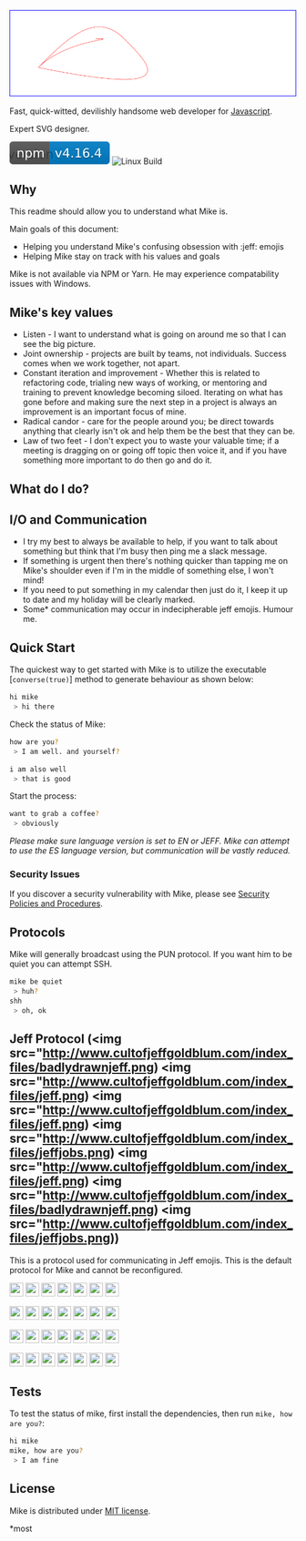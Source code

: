 [![Mike Logo](mike-logo.svg)](http://gargleyark.com/)

Fast, quick-witted, devilishly handsome web developer for [Javascript](https://www.ecma-international.org/default.htm).

Expert SVG designer.

![NPM Version][npm-image]
![Linux Build][travis-image]

## Why

This readme should allow you to understand what Mike is.

Main goals of this document:

- Helping you understand Mike's confusing obsession with :jeff: emojis
- Helping Mike stay on track with his values and goals

Mike is not available via NPM or Yarn. He may experience compatability issues with Windows.

## Mike's key values

- Listen - I want to understand what is going on around me so that I can see the big picture.
- Joint ownership - projects are built by teams, not individuals. Success comes when we work together, not apart.
- Constant iteration and improvement - Whether this is related to refactoring code, trialing new ways of working, or mentoring and training to prevent knowledge becoming siloed. Iterating on what has gone before and making sure the next step in a project is always an improvement is an important focus of mine.
- Radical candor - care for the people around you; be direct towards anything that clearly isn't ok and help them be the best that they can be.
- Law of two feet - I don't expect you to waste your valuable time; if a meeting is dragging on or going off topic then voice it, and if you have something more important to do then go and do it.

## What do I do?

## I/O and Communication

- I try my best to always be available to help, if you want to talk about something but think that I'm busy then ping me a slack message.
- If something is urgent then there's nothing quicker than tapping me on Mike's shoulder even if I'm in the middle of something else, I won't mind!
- If you need to put something in my calendar then just do it, I keep it up to date and my holiday will be clearly marked.
- Some\* communication may occur in indecipherable jeff emojis. Humour me.

## Quick Start

The quickest way to get started with Mike is to utilize the executable [`converse(true)`] method to generate behaviour as shown below:

```bash
hi mike
 > hi there
```

Check the status of Mike:

```bash
how are you?
 > I am well. and yourself?
```

```bash
i am also well
 > that is good
```

Start the process:

```bash
want to grab a coffee?
 > obviously
```

_Please make sure language version is set to EN or JEFF. Mike can attempt to use the ES language version, but communication will be vastly reduced._

### Security Issues

If you discover a security vulnerability with Mike, please see [Security Policies and Procedures](https://www.hart.gov.uk/sites/default/files/4_The_Council/Policies_and_published_documents/Corporate_policies/Office%20Security%20Policy%20and%20Procedure.pdf).

## Protocols

Mike will generally broadcast using the PUN protocol. If you want him to be quiet you can attempt SSH.

```bash
mike be quiet
 > huh?
shh
 > oh, ok
```

## Jeff Protocol (<img src="http://www.cultofjeffgoldblum.com/index_files/badlydrawnjeff.png) <img src="http://www.cultofjeffgoldblum.com/index_files/jeff.png) <img src="http://www.cultofjeffgoldblum.com/index_files/jeff.png) <img src="http://www.cultofjeffgoldblum.com/index_files/jeffjobs.png) <img src="http://www.cultofjeffgoldblum.com/index_files/jeff.png) <img src="http://www.cultofjeffgoldblum.com/index_files/badlydrawnjeff.png) <img src="http://www.cultofjeffgoldblum.com/index_files/jeffjobs.png))

This is a protocol used for communicating in Jeff emojis. This is the default protocol for Mike and cannot be reconfigured.

<img src="http://www.cultofjeffgoldblum.com/index_files/badlydrawnjeff.png" width="24" height="24" /> <img src="http://www.cultofjeffgoldblum.com/index_files/jeff.png" width="24" height="24" /> <img src="http://www.cultofjeffgoldblum.com/index_files/sadjeff.png" width="24" height="24" /> <img src="http://www.cultofjeffgoldblum.com/index_files/jeffjobs.png" width="24" height="24" /> <img src="http://www.cultofjeffgoldblum.com/index_files/jeff.png" width="24" height="24" /> <img src="http://www.cultofjeffgoldblum.com/index_files/badlydrawnjeff.png" width="24" height="24" /> <img src="http://www.cultofjeffgoldblum.com/index_files/jeffjobs.png" width="24" height="24" />

<img src="http://www.cultofjeffgoldblum.com/index_files/friarmanjeff.png" width="24" height="24" /> <img src="http://www.cultofjeffgoldblum.com/index_files/jeff.png" width="24" height="24" /> <img src="http://www.cultofjeffgoldblum.com/index_files/friarmanjeff.png" width="24" height="24" /> <img src="http://www.cultofjeffgoldblum.com/index_files/jeffjobs.png" width="24" height="24" /> <img src="http://www.cultofjeffgoldblum.com/index_files/sadjeff.png" width="24" height="24" /> <img src="http://www.cultofjeffgoldblum.com/index_files/sadjeff.png" width="24" height="24" /> <img src="http://www.cultofjeffgoldblum.com/index_files/sadjeff.png" width="24" height="24" />

<img src="http://www.cultofjeffgoldblum.com/index_files/copjeff.png" width="24" height="24" /> <img src="http://www.cultofjeffgoldblum.com/index_files/jeff.png" width="24" height="24" /> <img src="http://www.cultofjeffgoldblum.com/index_files/sadjeff.png" width="24" height="24" /> <img src="http://www.cultofjeffgoldblum.com/index_files/jeffjobs.png" width="24" height="24" /> <img src="http://www.cultofjeffgoldblum.com/index_files/jeff.png" width="24" height="24" /> <img src="http://www.cultofjeffgoldblum.com/index_files/billablejeff.png" width="24" height="24" /> <img src="http://www.cultofjeffgoldblum.com/index_files/billablejeff.png" width="24" height="24" />

<img src="http://www.cultofjeffgoldblum.com/index_files/friarmanjeff.png" width="24" height="24" /> <img src="http://www.cultofjeffgoldblum.com/index_files/frankenjeff.png" width="24" height="24" /> <img src="http://www.cultofjeffgoldblum.com/index_files/frankenjeff.png" width="24" height="24" /> <img src="http://www.cultofjeffgoldblum.com/index_files/jeffjobs.png" width="24" height="24" /> <img src="http://www.cultofjeffgoldblum.com/index_files/jeffolantern.png" width="24" height="24" /> <img src="http://www.cultofjeffgoldblum.com/index_files/realjeff.png" width="24" height="24" /> <img src="http://www.cultofjeffgoldblum.com/index_files/skelijeff.png" width="24" height="24" />

## Tests

To test the status of mike, first install the dependencies, then run `mike, how are you?`:

```bash
hi mike
mike, how are you?
 > I am fine
```

## License

Mike is distributed under [MIT license](license.md).

[npm-image]: ./mike.svg
[npm-url]: https://npmjs.org/package/express
[downloads-url]: https://npmjs.org/package/express
[travis-image]: https://img.shields.io/travis/expressjs/express/master.svg?label=tests

\*most
